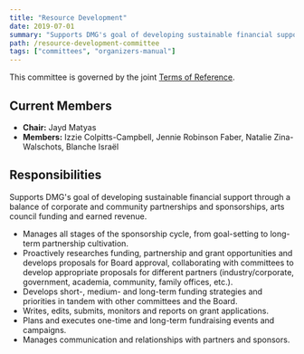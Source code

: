 ```yaml
---
title: "Resource Development"
date: 2019-07-01
summary: "Supports DMG's goal of developing sustainable financial support through a balance of corporate and community partnerships and sponsorships, arts council funding and earned revenue."
path: /resource-development-committee
tags: ["committees", "organizers-manual"]
---
```


This committee is governed by the joint [Terms of Reference](/manual/joint-terms-of-reference).

## Current Members

- **Chair:** Jayd Matyas
- **Members:** Izzie Colpitts-Campbell, Jennie Robinson Faber, Natalie Zina-Walschots, Blanche Israël

## Responsibilities

Supports DMG's goal of developing sustainable financial support through a balance of corporate and community partnerships and sponsorships, arts council funding and earned revenue.

- Manages all stages of the sponsorship cycle, from goal-setting to long-term partnership cultivation.
- Proactively researches funding, partnership and grant opportunities and develops proposals for Board approval, collaborating with committees to develop appropriate proposals for different partners (industry/corporate, government, academia, community, family offices, etc.).
- Develops short-, medium- and long-term funding strategies and priorities in tandem with other committees and the Board.
- Writes, edits, submits, monitors and reports on grant applications.
- Plans and executes one-time and long-term fundraising events and campaigns.
- Manages communication and relationships with partners and sponsors.
